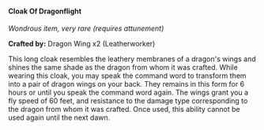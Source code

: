 #### Cloak Of Dragonflight
_Wondrous item, very rare (requires attunement)_

**Crafted by:** Dragon Wing x2 (Leatherworker)

This long cloak resembles the leathery membranes of a dragon's wings and shines the same shade as the dragon from whom it was crafted. While wearing this cloak, you may speak the command word to transform them into a pair of dragon wings on your back. They remains in this form for 6 hours or until you speak the command word again. The wings grant you a fly speed of 60 feet, and resistance to the damage type corresponding to the dragon from whom it was crafted. Once used, this ability cannot be used again until the next dawn.